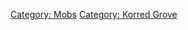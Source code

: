 [Category: Mobs](Category:_Mobs "wikilink") [Category: Korred
Grove](Category:_Korred_Grove "wikilink")
